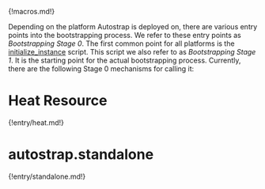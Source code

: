 {!macros.md!}

Depending on the platform Autostrap is deployed on, there are various entry
points into the bootstrapping process. We refer to these entry points as _Bootstrapping
Stage 0_. The first common point for all platforms is the
[initialize_instance](/lifecycle/#s2-initialize) script.
This script we also refer to as _Bootstrapping Stage 1_. It is the starting
point for the actual bootstrapping process.  Currently, there are the following
Stage 0 mechanisms for calling it:

# Heat Resource

{!entry/heat.md!}

# autostrap.standalone

{!entry/standalone.md!}
